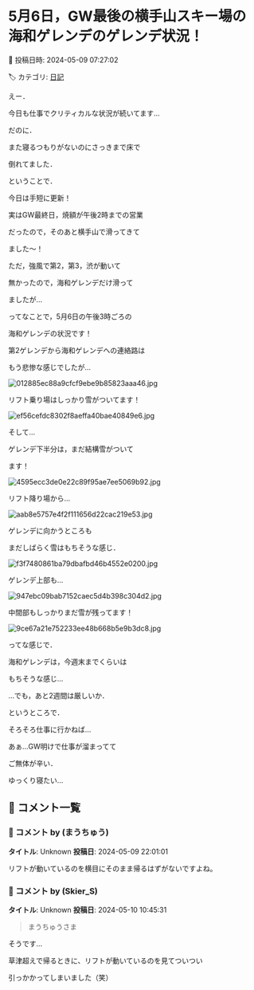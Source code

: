 # 5月6日，GW最後の横手山スキー場の海和ゲレンデのゲレンデ状況！

📅 投稿日時: 2024-05-09 07:27:02

🏷️ カテゴリ: [日記](cc4b5682fb7b8b144980957a978653fb0.md)

えー．


今日も仕事でクリティカルな状況が続いてます…


だのに．


また寝るつもりがないのにさっきまで床で


倒れてました．





ということで．


今日は手短に更新！





実はGW最終日，焼額が午後2時までの営業


だったので，そのあと横手山で滑ってきて


ました～！





ただ，強風で第2，第3，渋が動いて


無かったので，海和ゲレンデだけ滑って


ましたが…





ってなことで，5月6日の午後3時ごろの


海和ゲレンデの状況です！





第2ゲレンデから海和ゲレンデへの連絡路は


もう悲惨な感じでしたが…




![012885ec88a9cfcf9ebe9b85823aaa46.jpg](images/012885ec88a9cfcf9ebe9b85823aaa46.jpg)







リフト乗り場はしっかり雪がついてます！




![ef56cefdc8302f8aeffa40bae40849e6.jpg](images/ef56cefdc8302f8aeffa40bae40849e6.jpg)







そして…


ゲレンデ下半分は，まだ結構雪がついて


ます！




![4595ecc3de0e22c89f95ae7ee5069b92.jpg](images/4595ecc3de0e22c89f95ae7ee5069b92.jpg)







リフト降り場から…




![aab8e5757e4f2f111656d22cac219e53.jpg](images/aab8e5757e4f2f111656d22cac219e53.jpg)







ゲレンデに向かうところも


まだしばらく雪はもちそうな感じ．




![f3f7480861ba79dbafbd46b4552e0200.jpg](images/f3f7480861ba79dbafbd46b4552e0200.jpg)







ゲレンデ上部も…




![947ebc09bab7152caec5d4b398c304d2.jpg](images/947ebc09bab7152caec5d4b398c304d2.jpg)







中間部もしっかりまだ雪が残ってます！




![9ce67a21e752233ee48b668b5e9b3dc8.jpg](images/9ce67a21e752233ee48b668b5e9b3dc8.jpg)







ってな感じで．


海和ゲレンデは，今週末までくらいは


もちそうな感じ…


…でも，あと2週間は厳しいか．





というところで．


そろそろ仕事に行かねば…





あぁ…GW明けで仕事が溜まってて


ご無体が辛い．


ゆっくり寝たい…

## 💬 コメント一覧

### 💬 コメント by (まうちゅう)
**タイトル**: Unknown
**投稿日**: 2024-05-09 22:01:01

リフトが動いているのを横目にそのまま帰るはずがないですよね。

### 💬 コメント by (Skier_S)
**タイトル**: Unknown
**投稿日**: 2024-05-10 10:45:31

>まうちゅうさま

そうです…

草津超えで帰るときに、リフトが動いているのを見てついつい

引っかかってしまいました（笑）

